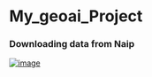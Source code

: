 # My_geoai_Project

### Downloading data from Naip

[![image](https://colab.research.google.com/assets/colab-badge.svg)](https://colab.research.google.com/github/deskaygraphics/My_geoai_Project/blob/main/Download_data.ipynb)


